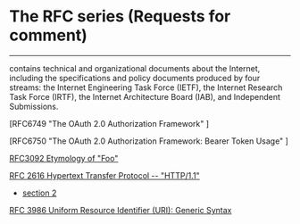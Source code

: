 # The RFC series (Requests for comment)

---
contains technical and organizational documents about the Internet, including the specifications and policy documents produced by four streams: the Internet Engineering Task Force (IETF), the Internet Research Task Force (IRTF), the Internet Architecture Board (IAB), and Independent Submissions.


[RFC6749 "The OAuth 2.0 Authorization Framework" ]
   
[RFC6750 "The OAuth 2.0 Authorization Framework: Bearer Token Usage" ] 
   
[RFC3092 Etymology of "Foo" ](https://www.rfc-editor.org/rfc/rfc3092.txt)
     


[RFC 2616 Hypertext Transfer Protocol -- "HTTP/1.1" ](https://tools.ietf.org/html/rfc2616)
* [section 2](https://tools.ietf.org/html/rfc3986#section-2)

[RFC 3986 Uniform Resource Identifier (URI): Generic Syntax
](http://www.rfc-editor.org/rfc/rfc3986.txt)




